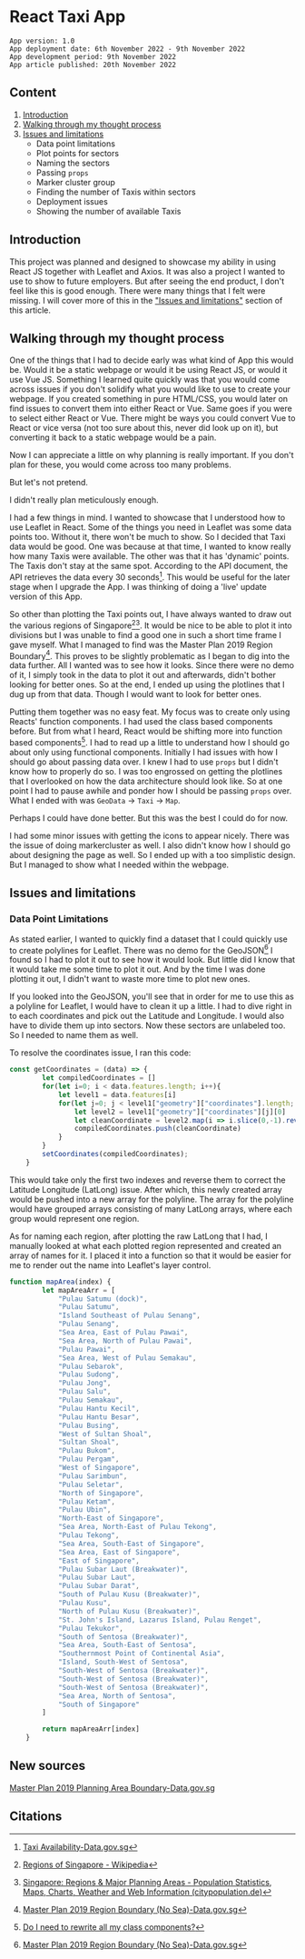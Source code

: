 # React Taxi App

```
App version: 1.0
App deployment date: 6th November 2022 - 9th November 2022
App development period: 9th November 2022
App article published: 20th November 2022
```

## Content

1. [Introduction](#Introduction)
2. [Walking through my thought process](#walking-through-my-thought-process)
3. [Issues and limitations](#issues-and-limitations)
   - Data point limitations
   - Plot points for sectors
   - Naming the sectors
   - Passing `props` 
   - Marker cluster group
   - Finding the number of Taxis within sectors
   - Deployment issues
   - Showing the number of available Taxis

## Introduction

This project was planned and designed to showcase my ability in using React JS together with Leaflet and Axios. It was also a project I wanted to use to show to future employers. But after seeing the end product, I don't feel like this is good enough. There were many things that I felt were missing. I will cover more of this in the ["Issues and limitations"](#issues-and-limitations) section of this article. 

## Walking through my thought process

One of the things that I had to decide early was what kind of App this would be. Would it be a static webpage or would it be using React JS, or would it use Vue JS. Something I learned quite quickly was that you would come across issues if you don't solidify what you would like to use to create your webpage. If you created something in pure HTML/CSS, you would later on find issues to convert them into either React or Vue. Same goes if you were to select either React or Vue. There might be ways you could convert Vue to React or vice versa (not too sure about this, never did look up on it), but converting it back to a static webpage would be a pain. 

Now I can appreciate a little on why planning is really important. If you don't plan for these, you would come across too many problems. 

But let's not pretend. 

I didn't really plan meticulously enough.

I had a few things in mind. I wanted to showcase that I understood how to use Leaflet in React. Some of the things you need in Leaflet was some data points too. Without it, there won't be much to show. So I decided that Taxi data would be good. One was because at that time, I wanted to know really how many Taxis were available. The other was that it has 'dynamic' points. The Taxis don't stay at the same spot. According to the API document, the API retrieves the data every 30 seconds[^1]. This would be useful for the later stage when I upgrade the App. I was thinking of doing a 'live' update version of this App.

So other than plotting the Taxi points out, I have always wanted to draw out the various regions of Singapore[^2][^3]. It would be nice to be able to plot it into divisions but I was unable to find a good one in such a short time frame I gave myself. What I managed to find was the Master Plan 2019 Region Boundary[^4]. This proves to be slightly problematic as I began to dig into the data further. All I wanted was to see how it looks. Since there were no demo of it, I simply took in the data to plot it out and afterwards, didn't bother looking for better ones. So at the end, I ended up using the plotlines that I dug up from that data. Though I would want to look for better ones.

Putting them together was no easy feat. My focus was to create only using Reacts' function components. I had used the class based components before. But from what I heard, React would be shifting more into function based components[^5]. I had to read up a little to understand how I should go about only using functional components. Initially I had issues with how I should go about passing data over. I knew I had to use `props` but I didn't know how to properly do so. I was too engrossed on getting the plotlines that I overlooked on how the data architecture should look like. So at one point I had to pause awhile and ponder how I should be passing `props` over. What I ended with was `GeoData` &rarr; `Taxi` &rarr; `Map`.

Perhaps I could have done better. But this was the best I could do for now. 

I had some minor issues with getting the icons to appear nicely. There was the issue of doing markercluster as well. I also didn't know how I should go about designing the page as well. So I ended up with a too simplistic design. But I managed to show what I needed within the webpage.

## Issues and limitations

### Data Point Limitations

As stated earlier, I wanted to quickly find a dataset that I could quickly use to create polylines for Leaflet. There was no demo for the GeoJSON[^4] I found so I had to plot it out to see how it would look. But little did I know that it would take me some time to plot it out. And by the time I was done plotting it out, I didn't want to waste more time to plot new ones. 

If you looked into the GeoJSON, you'll see that in order for me to use this as a polyline for Leaflet, I would have to clean it up a little. I had to dive right in to each coordinates and pick out the Latitude and Longitude. I would also have to divide them up into sectors. Now these sectors are unlabeled too. So I needed to name them as well. 

To resolve the coordinates issue, I ran this code:

```JavaScript
const getCoordinates = (data) => {
        let compiledCoordinates = []
        for(let i=0; i < data.features.length; i++){
            let level1 = data.features[i]
            for(let j=0; j < level1["geometry"]["coordinates"].length; j++){
                let level2 = level1["geometry"]["coordinates"][j][0]
                let cleanCoordinate = level2.map(i => i.slice(0,-1).reverse())
                compiledCoordinates.push(cleanCoordinate)
            }
        }
        setCoordinates(compiledCoordinates);
    }
```

This would take only the first two indexes and reverse them to correct the Latitude Longitude (LatLong) issue. After which, this newly created array would be pushed into a new array for the polyline. The array for the polyline would have grouped arrays consisting of many LatLong arrays, where each group would represent one region. 

As for naming each region, after plotting the raw LatLong that I had, I manually looked at what each plotted region represented and created an array of names for it. I placed it into a function so that it would be easier for me to render out the name into Leaflet's layer control.

```javascript
function mapArea(index) {
        let mapAreaArr = [
            "Pulau Satumu (dock)",
            "Pulau Satumu",
            "Island Southeast of Pulau Senang",
            "Pulau Senang",
            "Sea Area, East of Pulau Pawai",
            "Sea Area, North of Pulau Pawai",
            "Pulau Pawai",
            "Sea Area, West of Pulau Semakau",
            "Pulau Sebarok",
            "Pulau Sudong",
            "Pulau Jong",
            "Pulau Salu",
            "Pulau Semakau",
            "Pulau Hantu Kecil",
            "Pulau Hantu Besar",
            "Pulau Busing",
            "West of Sultan Shoal",
            "Sultan Shoal",
            "Pulau Bukom",
            "Pulau Pergam",
            "West of Singapore",
            "Pulau Sarimbun",
            "Pulau Seletar",
            "North of Singapore",
            "Pulau Ketam",
            "Pulau Ubin",
            "North-East of Singapore",
            "Sea Area, North-East of Pulau Tekong",
            "Pulau Tekong",
            "Sea Area, South-East of Singapore",
            "Sea Area, East of Singapore",
            "East of Singapore",
            "Pulau Subar Laut (Breakwater)",
            "Pulau Subar Laut",
            "Pulau Subar Darat",
            "South of Pulau Kusu (Breakwater)",
            "Pulau Kusu",
            "North of Pulau Kusu (Breakwater)",
            "St. John's Island, Lazarus Island, Pulau Renget",
            "Pulau Tekukor",
            "South of Sentosa (Breakwater)",
            "Sea Area, South-East of Sentosa",
            "Southernmost Point of Continental Asia",
            "Island, South-West of Sentosa",
            "South-West of Sentosa (Breakwater)",
            "South-West of Sentosa (Breakwater)",
            "South-West of Sentosa (Breakwater)",
            "Sea Area, North of Sentosa",
            "South of Singapore"
        ]

        return mapAreaArr[index]
    }
```

## New sources

[Master Plan 2019 Planning Area Boundary-Data.gov.sg](https://data.gov.sg/dataset/master-plan-2019-planning-area-boundary-no-sea)



## Citations

[^1]: [Taxi Availability-Data.gov.sg](https://data.gov.sg/dataset/taxi-availability)
[^2]:[Regions of Singapore - Wikipedia](https://en.wikipedia.org/wiki/Regions_of_Singapore)
[^3]:[Singapore: Regions & Major Planning Areas - Population Statistics, Maps, Charts, Weather and Web Information (citypopulation.de)](https://www.citypopulation.de/en/singapore/cities/)
[^4]:[Master Plan 2019 Region Boundary (No Sea)-Data.gov.sg](https://data.gov.sg/dataset/master-plan-2019-region-boundary-no-sea)

[^5]:[Do I need to rewrite all my class components?](https://reactjs.org/docs/hooks-faq.html#do-i-need-to-rewrite-all-my-class-components)
